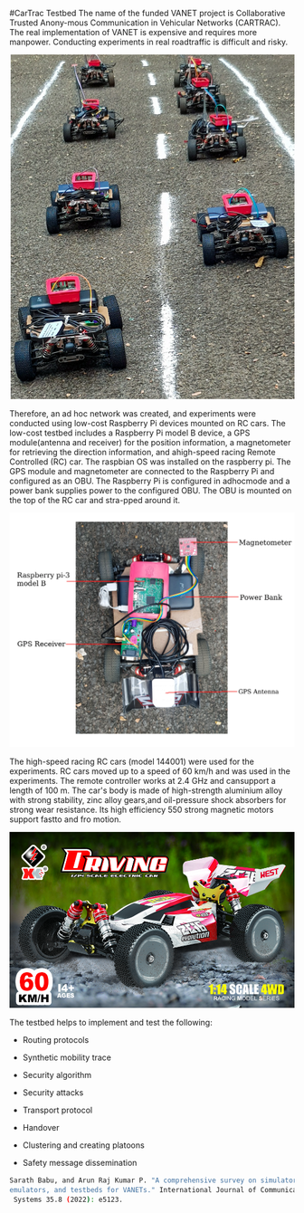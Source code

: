 #CarTrac Testbed
The name of the funded VANET project is Collaborative Trusted Anony-mous Communication in Vehicular Networks (CARTRAC). The real implementation of VANET is expensive and requires more manpower. Conducting experiments in real roadtraffic is difficult and risky. 

![Local Image](images/carreal.webp "carreal")

Therefore, an ad hoc network was created, and experiments were conducted using low-cost Raspberry Pi devices mounted on RC cars. The low-cost testbed includes a Raspberry Pi model B device, a GPS module(antenna and receiver) for the position information, a magnetometer for retrieving the direction information, and ahigh-speed racing Remote Controlled (RC) car. The raspbian OS was installed on the raspberry pi. The GPS module and magnetometer are connected to the Raspberry Pi and configured as an OBU. The Raspberry Pi is configured in adhocmode and a power bank supplies power to the configured OBU. The OBU is mounted on the top of the RC car and stra-pped around it.

![Local Image](images/car11.webp "cartrac")

The high-speed racing RC cars (model 144001) were used for the experiments. RC cars moved up to a speed of 60 km/h and was used in the experiments. The remote controller works at 2.4 GHz and cansupport a length of 100 m. The car's body is made of high-strength aluminium alloy with strong stability, zinc alloy gears,and oil-pressure shock absorbers for strong wear resistance. Its high efficiency 550 strong magnetic motors support fastto and fro motion.

![Local Image](images/rccar.jpg "rccar")


The testbed helps to implement and test the following:

* Routing protocols

* Synthetic mobility trace

* Security algorithm

* Security attacks

* Transport protocol

* Handover

* Clustering and creating platoons

* Safety message dissemination

```bash
Sarath Babu, and Arun Raj Kumar P. "A comprehensive survey on simulators, 
emulators, and testbeds for VANETs." International Journal of Communication
 Systems 35.8 (2022): e5123.
```